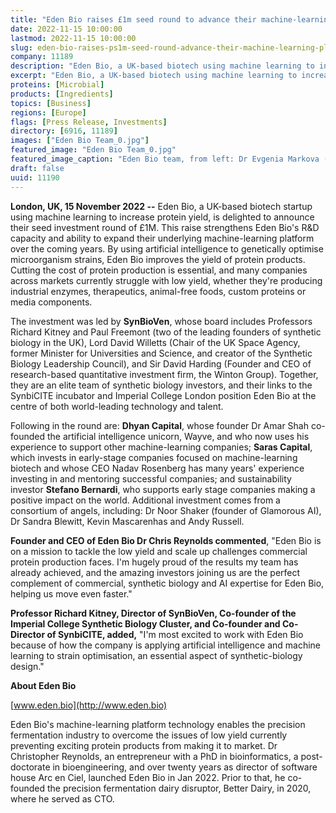 ```yaml
---
title: "Eden Bio raises £1m seed round to advance their machine-learning platform"
date: 2022-11-15 10:00:00
lastmod: 2022-11-15 10:00:00
slug: eden-bio-raises-ps1m-seed-round-advance-their-machine-learning-platform
company: 11189
description: "Eden Bio, a UK-based biotech using machine learning to increase protein yield, is delighted to announce their seed investment round of £1M."
excerpt: "Eden Bio, a UK-based biotech using machine learning to increase protein yield, is delighted to announce their seed investment round of £1M."
proteins: [Microbial]
products: [Ingredients]
topics: [Business]
regions: [Europe]
flags: [Press Release, Investments]
directory: [6916, 11189]
images: ["Eden Bio Team_0.jpg"]
featured_image: "Eden Bio Team_0.jpg"
featured_image_caption: "Eden Bio team, from left: Dr Evgenia Markova (VP of Science), Dr Jack Ho (Strain Engineer), Jake Bowden (Lead Bioinformatician), Dr Rachel Shaw (COO), and Dr Chris Reynolds (CEO)."
draft: false
uuid: 11190
---
```

**London, UK, 15 November 2022 --** Eden Bio, a UK-based biotech startup
using machine learning to increase protein yield, is delighted to
announce their seed investment round of £1M. This raise strengthens Eden
Bio's R&D capacity and ability to expand their underlying
machine-learning platform over the coming years. By using artificial
intelligence to genetically optimise microorganism strains, Eden Bio
improves the yield of protein products. Cutting the cost of protein
production is essential, and many companies across markets currently
struggle with low yield, whether they're producing industrial enzymes,
therapeutics, animal-free foods, custom proteins or media components.

The investment was led by **SynBioVen**, whose board includes Professors
Richard Kitney and Paul Freemont (two of the leading founders of
synthetic biology in the UK), Lord David Willetts (Chair of the UK Space
Agency, former Minister for Universities and Science, and creator of the
Synthetic Biology Leadership Council), and Sir David Harding (Founder
and CEO of research-based quantitative investment firm, the Winton
Group). Together, they are an elite team of synthetic biology investors,
and their links to the SynbiCITE incubator and Imperial College London
position Eden Bio at the centre of both world-leading technology and
talent.

Following in the round are: **Dhyan Capital**, whose founder Dr Amar
Shah co-founded the artificial intelligence unicorn, Wayve, and who now
uses his experience to support other machine-learning companies; **Saras
Capital**, which invests in early-stage companies focused on
machine-learning biotech and whose CEO Nadav Rosenberg has many years'
experience investing in and mentoring successful companies; and
sustainability investor **Stefano Bernardi**, who supports early stage
companies making a positive impact on the world. Additional investment
comes from a consortium of angels, including: Dr Noor Shaker (founder of
Glamorous AI), Dr Sandra Blewitt, Kevin Mascarenhas and Andy Russell.

**Founder and CEO of Eden Bio Dr Chris Reynolds commented**, "Eden Bio
is on a mission to tackle the low yield and scale up challenges
commercial protein production faces. I'm hugely proud of the results my
team has already achieved, and the amazing investors joining us are the
perfect complement of commercial, synthetic biology and AI expertise for
Eden Bio, helping us move even faster."

**Professor Richard Kitney, Director of SynBioVen, Co-founder of the
Imperial College Synthetic Biology Cluster, and Co-founder and
Co-Director of SynbiCITE, added,** "I'm most excited to work with Eden
Bio because of how the company is applying artificial intelligence and
machine learning to strain optimisation, an essential aspect of
synthetic-biology design."

**About Eden Bio**

[www.eden.bio](http://www.eden.bio)

Eden Bio's machine-learning platform technology enables the precision
fermentation industry to overcome the issues of low yield currently
preventing exciting protein products from making it to market. Dr
Christopher Reynolds, an entrepreneur with a PhD in bioinformatics, a
post-doctorate in bioengineering, and over twenty years as director of
software house Arc en Ciel, launched Eden Bio in Jan 2022. Prior to
that, he co-founded the precision fermentation dairy disruptor, Better
Dairy, in 2020, where he served as CTO.
